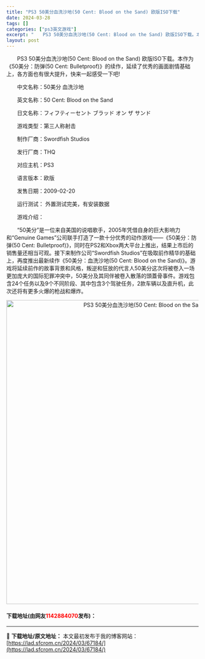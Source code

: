 ```yaml
---
title: "PS3 50美分血洗沙地(50 Cent: Blood on the Sand) 欧版ISO下载"
date: 2024-03-28
tags: []
categories: ["ps3英文游戏"]
excerpt: "　　PS3 50美分血洗沙地(50 Cent: Blood on the Sand) 欧版ISO下载。本作为《50美分：防弹(50 Cent: Bulletproof)》的续作，延续了优秀的画面剧情基础上，各方面也有很大提升，快来一起感受一下吧! 　　中文名称：50美分 血洗沙地 　　英文名称：50&hellip;"
layout: post
---
```


 <p>　　PS3 50美分血洗沙地(50 Cent: Blood on the Sand) 欧版ISO下载。本作为《50美分：防弹(50 Cent: Bulletproof)》的续作，延续了优秀的画面剧情基础上，各方面也有很大提升，快来一起感受一下吧!</p> <p>　　中文名称：50美分 血洗沙地</p> <p>　　英文名称：50 Cent: Blood on the Sand</p> <p>　　日文名称：フィフティーセント ブラッド オン ザ サンド</p> <p>　　游戏类型：第三人称射击</p> <p>　　制作厂商：Swordfish Studios</p> <p>　　发行厂商：THQ</p> <p>　　对应主机：PS3</p> <p>　　语言版本：欧版</p> <p>　　发售日期：2009-02-20</p> <p>　　运行测试： 外置测试完美，有安装数据</p> <p>　　游戏介绍：</p> <p>　　&ldquo;50美分&rdquo;是一位来自美国的说唱歌手，2005年凭借自身的巨大影响力和&ldquo;Genuine Games&rdquo;公司联手打造了一款十分优秀的动作游戏&mdash;&mdash;《50美分：防弹(50 Cent: Bulletproof)》，同时在PS2和Xbox两大平台上推出，结果上市后的销售量还相当可观。接下来制作公司&ldquo;Swordfish Studios&rdquo;在吸取前作精华的基础上，再度推出最新续作《50美分：血洗沙地(50 Cent: Blood on the Sand)》。游戏将延续前作的故事背景和风格，叛逆和狂放的代言人50美分这次将被卷入一场更加庞大的国际犯罪冲突中，50美分及其同伴被卷入散落的頭蓋骨事件。游戏包含24个任务以及9个不同阶段、其中包含3个驾驶任务，2款车辆以及直升机，此次还将有更多火爆的枪战和爆炸。</p> <p align="center"><img align="" border="0" src="https://lad.sfcrom.cn/wp-content/uploads/2024/03/20240328_66051d3c2c8a0.png" width="795" alt="PS3 50美分血洗沙地(50 Cent: Blood on the Sand) 欧版ISO下载" /></p> <p><h4>下载地址(由网友<font color="red">1142884070</font>发布)：</h4></p> 

---
📖 **下载地址/原文地址：** 本文最初发布于我的博客网站：[https://lad.sfcrom.cn/2024/03/67184/](https://lad.sfcrom.cn/2024/03/67184/)
